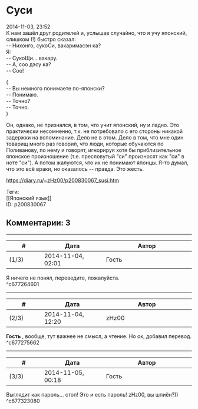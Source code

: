 Суси
====

  
2014-11-03, 23:52  
 К нам зашёл друг родителей и, услышав случайно, что я учу японский, слишком (!) быстро сказал:   
 -- Нихонго, сукоСи, вакаримасэн ка?   
 Я:   
 -- СукоЩи... вакару.   
 -- А, соо дэсу ка?   
 -- Соо!   
   
 (   
 -- Вы немного понимаете по-японски?   
 -- Понимаю.   
 -- Точно?   
 -- Точно.   
 )   
   
 Он, однако, не признался, в том, что учит японский, ну и ладно. Это практически несомненно, т.к. не потребовало с его стороны никакой задержки на вспоминание. Дело не в этом. Дело в том, что мне один товарищ много раз говорил, что люди, которые обучаются по Поливанову, по нему и говорят, игнорируя хотя бы приблизительное японское произношение (т.е. пресловутый "си" произносят как "си" в ноте "си"). А потом жалуются, что их не понимают японцы. Я-то думал, что это всё враки, но оказалось -- правда. Это жесть.   
  
<https://diary.ru/~zHz00/p200830067_susi.htm>  
  
Теги:  
[[Японский язык]]  
ID: p200830067  


Комментарии: 3
--------------

  


---



|         #         |              Дата              |                     Автор                     |           ID           |
| --- | --- | --- | --- |
| (1/3) | 2014-11-04, 02:01 | Гость | c677264601 |

  
 Я ничего не понял, переведите, пожалуйста.   
 ^c677264601

---



|         #         |              Дата              |                     Автор                     |           ID           |
| --- | --- | --- | --- |
| (2/3) | 2014-11-04, 12:20 | zHz00 | c677275662 |

  
  **Гость**  , вообще, тут важнее не смысл, а чтение. Но ок, добавил перевод.   
 ^c677275662

---



|         #         |              Дата              |                     Автор                     |           ID           |
| --- | --- | --- | --- |
| (3/3) | 2014-11-05, 00:18 | Гость | c677323080 |

  
 Выглядит как пароль... стоп! Это и есть пароль! zHz00, вы шпиён?))   
 ^c677323080